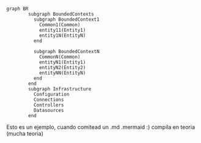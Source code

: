 

```mermaid
graph BR
        subgraph BoundedContexts
          subgraph BoundedContext1
            Common1(Common)
            entity11(Entity1)
            entity1N(EntityN)
          end

          subgraph BoundedContextN
            CommonN(Common)
            entityN1(Entity1)
            entityN2(Entity2)
            entityNN(EntityN)
          end
        end
        subgraph Infrastructure
          Configuration
          Connections
          Controllers
          Datasources
        end
```

  Esto es un ejemplo, cuando comitead un .md .mermaid :) compila en teoria (mucha teoria)
